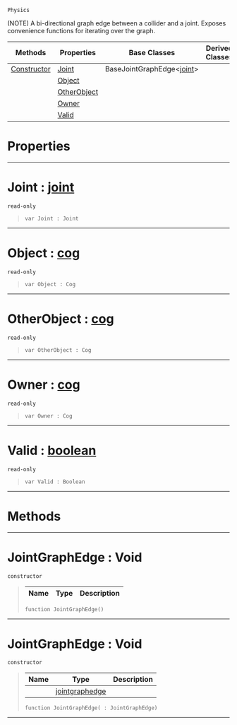  `Physics`

(NOTE) A bi-directional graph edge between a collider and a joint. Exposes convenience functions for iterating over the graph.

|Methods|Properties|Base Classes|Derived Classes|
|---|---|---|---|
|[ Constructor](https://plasmaengine.github.io/PlasmaDocs/Plasma1/C++/code_reference/class_reference/jointgraphedge.markdown#jointgraphedge-void)|[ Joint](https://plasmaengine.github.io/PlasmaDocs/Plasma1/C++/code_reference/class_reference/jointgraphedge.markdown#joint-plasma-engine-docume)|BaseJointGraphEdge<[joint](https://plasmaengine.github.io/PlasmaDocs/Plasma1/C++/code_reference/class_reference/joint.markdown)>| |
| |[ Object](https://plasmaengine.github.io/PlasmaDocs/Plasma1/C++/code_reference/class_reference/jointgraphedge.markdown#object-plasma-engine-docum)| | |
| |[ OtherObject](https://plasmaengine.github.io/PlasmaDocs/Plasma1/C++/code_reference/class_reference/jointgraphedge.markdown#otherobject-plasma-engine)| | |
| |[ Owner](https://plasmaengine.github.io/PlasmaDocs/Plasma1/C++/code_reference/class_reference/jointgraphedge.markdown#owner-plasma-engine-docume)| | |
| |[ Valid](https://plasmaengine.github.io/PlasmaDocs/Plasma1/C++/code_reference/class_reference/jointgraphedge.markdown#valid-plasma-engine-docume)| | |


 #  Properties


---  
 #  Joint : [joint](https://plasmaengine.github.io/PlasmaDocs/Plasma1/C++/code_reference/class_reference/joint.markdown)

 `read-only`

> 
> ``` lang=cpp, name=Lightning
> var Joint : Joint


---  
 #  Object : [cog](https://plasmaengine.github.io/PlasmaDocs/Plasma1/C++/code_reference/class_reference/cog.markdown)

 `read-only`

> 
> ``` lang=cpp, name=Lightning
> var Object : Cog


---  
 #  OtherObject : [cog](https://plasmaengine.github.io/PlasmaDocs/Plasma1/C++/code_reference/class_reference/cog.markdown)

 `read-only`

> 
> ``` lang=cpp, name=Lightning
> var OtherObject : Cog


---  
 #  Owner : [cog](https://plasmaengine.github.io/PlasmaDocs/Plasma1/C++/code_reference/class_reference/cog.markdown)

 `read-only`

> 
> ``` lang=cpp, name=Lightning
> var Owner : Cog


---  
 #  Valid : [boolean](https://plasmaengine.github.io/PlasmaDocs/Plasma1/C++/code_reference/lightning_base_types/boolean.markdown)

 `read-only`

> 
> ``` lang=cpp, name=Lightning
> var Valid : Boolean


---  
 #  Methods


---  
 #  JointGraphEdge : Void

 `constructor`

> 
> |Name|Type|Description|
> |---|---|---|
> ``` lang=cpp, name=Lightning
> function JointGraphEdge()
> ``` 


---  
 #  JointGraphEdge : Void

 `constructor`

> 
> |Name|Type|Description|
> |---|---|---|
> ||[jointgraphedge](https://plasmaengine.github.io/PlasmaDocs/Plasma1/C++/code_reference/class_reference/jointgraphedge.markdown)| |
> ``` lang=cpp, name=Lightning
> function JointGraphEdge( : JointGraphEdge)
> ``` 


---  
 

 